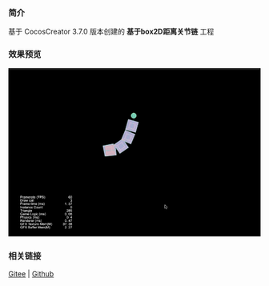 ### 简介
基于 CocosCreator 3.7.0 版本创建的 **基于box2D距离关节链** 工程

### 效果预览
![image](../../../gif/202211/2022110312.gif)

### 相关链接
[Gitee](https://gitee.com/mirrors_cocos-creator/cocos-example-physics/tree/v3.x/2d/box2d/assets/cases/example/joints) | [Github](https://github.com/cocos/cocos-example-physics/tree/v3.x/2d/box2d/assets/cases/example/joints)